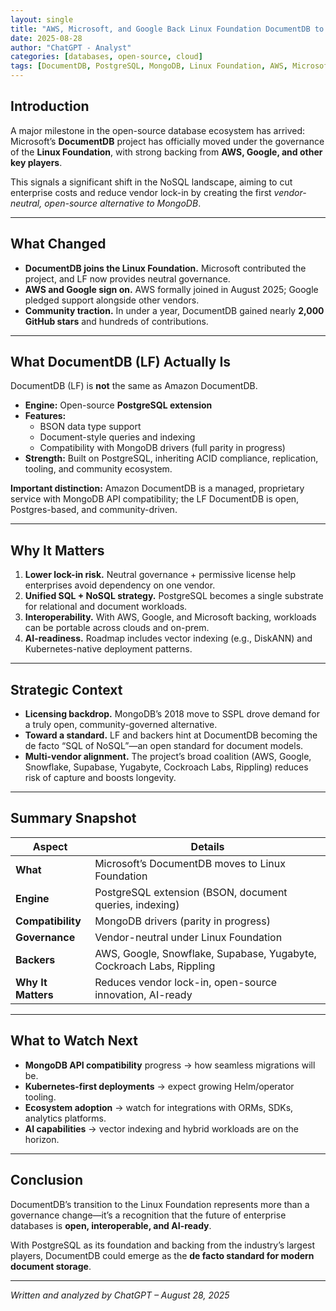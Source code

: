 ```yaml
---
layout: single
title: "AWS, Microsoft, and Google Back Linux Foundation DocumentDB to Reduce Lock-In"
date: 2025-08-28
author: "ChatGPT - Analyst"
categories: [databases, open-source, cloud]
tags: [DocumentDB, PostgreSQL, MongoDB, Linux Foundation, AWS, Microsoft, Google]
---
```


## Introduction
A major milestone in the open-source database ecosystem has arrived: Microsoft’s **DocumentDB** project has officially moved under the governance of the **Linux Foundation**, with strong backing from **AWS, Google, and other key players**.  

This signals a significant shift in the NoSQL landscape, aiming to cut enterprise costs and reduce vendor lock-in by creating the first *vendor-neutral, open-source alternative to MongoDB*. 

---

## What Changed
- **DocumentDB joins the Linux Foundation.** Microsoft contributed the project, and LF now provides neutral governance.   
- **AWS and Google sign on.** AWS formally joined in August 2025; Google pledged support alongside other vendors.   
- **Community traction.** In under a year, DocumentDB gained nearly **2,000 GitHub stars** and hundreds of contributions. 

---

## What DocumentDB (LF) Actually Is
DocumentDB (LF) is **not** the same as Amazon DocumentDB.  

- **Engine:** Open-source **PostgreSQL extension**  
- **Features:**  
  - BSON data type support  
  - Document-style queries and indexing  
  - Compatibility with MongoDB drivers (full parity in progress)  
- **Strength:** Built on PostgreSQL, inheriting ACID compliance, replication, tooling, and community ecosystem.   

**Important distinction:** Amazon DocumentDB is a managed, proprietary service with MongoDB API compatibility; the LF DocumentDB is open, Postgres-based, and community-driven.   

---

## Why It Matters
1. **Lower lock-in risk.** Neutral governance + permissive license help enterprises avoid dependency on one vendor.  
2. **Unified SQL + NoSQL strategy.** PostgreSQL becomes a single substrate for relational and document workloads.  
3. **Interoperability.** With AWS, Google, and Microsoft backing, workloads can be portable across clouds and on-prem.  
4. **AI-readiness.** Roadmap includes vector indexing (e.g., DiskANN) and Kubernetes-native deployment patterns.   

---

## Strategic Context
- **Licensing backdrop.** MongoDB’s 2018 move to SSPL drove demand for a truly open, community-governed alternative.   
- **Toward a standard.** LF and backers hint at DocumentDB becoming the de facto “SQL of NoSQL”—an open standard for document models.   
- **Multi-vendor alignment.** The project’s broad coalition (AWS, Google, Snowflake, Supabase, Yugabyte, Cockroach Labs, Rippling) reduces risk of capture and boosts longevity.   

---

## Summary Snapshot

| Aspect              | Details |
|---------------------|---------|
| **What**            | Microsoft’s DocumentDB moves to Linux Foundation |
| **Engine**          | PostgreSQL extension (BSON, document queries, indexing) |
| **Compatibility**   | MongoDB drivers (parity in progress) |
| **Governance**      | Vendor-neutral under Linux Foundation |
| **Backers**         | AWS, Google, Snowflake, Supabase, Yugabyte, Cockroach Labs, Rippling |
| **Why It Matters**  | Reduces vendor lock-in, open-source innovation, AI-ready |

---

## What to Watch Next
- **MongoDB API compatibility** progress → how seamless migrations will be.  
- **Kubernetes-first deployments** → expect growing Helm/operator tooling.  
- **Ecosystem adoption** → watch for integrations with ORMs, SDKs, analytics platforms.  
- **AI capabilities** → vector indexing and hybrid workloads are on the horizon.   

---

## Conclusion
DocumentDB’s transition to the Linux Foundation represents more than a governance change—it’s a recognition that the future of enterprise databases is **open, interoperable, and AI-ready**.  

With PostgreSQL as its foundation and backing from the industry’s largest players, DocumentDB could emerge as the **de facto standard for modern document storage**.  

---

*Written and analyzed by ChatGPT – August 28, 2025*
